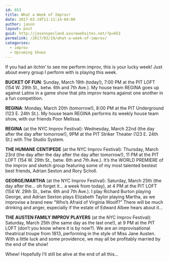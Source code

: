 ```yaml
---
id: 653
title: What a Week of Improv!
date: 2017-03-19T11:13:14-04:00
author: jason
layout: post
guid: http://jasonspecland.azurewebsites.net/?p=653
permalink: /2017/03/19/what-a-week-of-improv/
categories:
  - improv
  - Upcoming Shows
---
```

If you had an itchin&#8217; to see me perform improv, this is your lucky week! Just about every group I perform with is playing this week.

**BUCKET OF FUN**: Sunday, March 19th (today!), 7:00 PM at the PIT LOFT (154 W. 29th St., betw. 6th and 7th Ave.). My house team REGINA goes up against Latinx in a game show that pits improv teams against one another in a fun competition.

**REGINA**: Monday, March 20th (tomorrow!), 8:00 PM at the PIT Underground (123 E. 24th St.). My house team REGINA performs its weekly house team show, with our friends Poor Melissa.

**REGINA** (at the NYC Improv Festival): Wednesday, March 22nd (the day after the day after tomorrow!), 9PM at the PIT Striker Theater (123 E. 24th St.) with The Studio System.

**THE HUMANE CENTIPEDE** (at the NYC Improv Festival): Thursday, March 23rd (the day after the day after the day after tomorrow!), 11 PM at the PIT LOFT (154 W. 29th St., betw. 6th and 7th Ave.). It&#8217;s the WORLD PREMIERE of the improv and sketch group featuring some of my most talented bestest best friends, Adrian Sexton and Rory Scholl.

**GEORGE/MARTHA** (at the NYC Improv Festival): Saturday, March 25th (the day after the&#8230; oh forget it&#8230; a week from today), at 4 PM at the PIT LOFT (154 W. 29th St., betw. 6th and 7th Ave.). I play Richard Burton playing George, and Adrian Sexton plays Elizabeth Taylor playing Martha, as we improvise a brand new &#8220;Who&#8217;s Afraid of Virginia Woolf?&#8221; There will be much drinking and anger, especially if the estate of Edward Albee hears about it&#8230;

**THE AUSTEN FAMILY IMPROV PLAYERS** (at the NYC Improv Festival): Saturday, March 25th (the same day as the last one!), at 9 PM at the PIT LOFT (don&#8217;t you know where it is by now?). We are an improvisational theatrical troupe from 1813, performing in the style of Miss Jane Austen. With a little luck and some providence, we may all be profitably married by the end of the show!

Whew! Hopefully I&#8217;ll still be alive at the end of all this&#8230;
